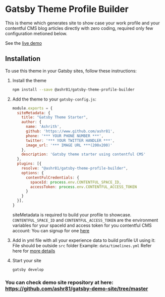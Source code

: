 # Gatsby Theme Profile Builder

This is theme which generates site to show case your work profile and your contentful CMS blog articles directly with zero coding, required only few configuration metioned below.

See the [live demo](https://frosty-payne-d3021b.netlify.com/)

## Installation

To use this theme in your Gatsby sites, follow these instructions:

1.  Install the theme
    ```sh
    npm install --save @ashr81/gatsby-theme-profile-builder
    ```

2.  Add the theme to your `gatsby-config.js`:
    ```js
    module.exports = {
      siteMetadata: {
        title: "Gatsby Theme Starter",
        author: {
          name: 'Ashrith',
          github: 'https://www.github.com/ashr81',
          phone: '*** YOUR PHONE NUMBER ***',
          twitter: '*** YOUR TWITTER HANDLER ***',
          image_url: '*** IMAGE URL ***(200x200)'    
        },
        description: 'Gatsby theme starter using contentful CMS'
      },
      plugins: [{
        resolve: "@ashr81/gatsby-theme-profile-builder",
        options: {
          contentFulCredentials: {
            spaceId: process.env.CONTENTFUL_SPACE_ID,
            accessToken: process.env.CONTENTFUL_ACCESS_TOKEN
          }
        }
      }],
    }

    ```
    siteMetadata is required to build your profile to showcase.    
    `CONTENTFUL_SPACE_ID` and `CONTENTFUL_ACCESS_TOKEN` are the environment variables for your spaceId and access token for you contentful CMS account:
    You can signup for one [here](https://be.contentful.com/login)
3. Add in yml file with all your experience data to build profile UI using it:
    File should be outside `src` folder
    Example: `data/timelines.yml`
    Refer here for [more details](https://github.com/ashr81/gatsby-demo-site/tree/master/data)

4.  Start your site
    ```sh
    gatsby develop
    ```
### You can check demo site repository at here: https://github.com/ashr81/gatsby-demo-site/tree/master
